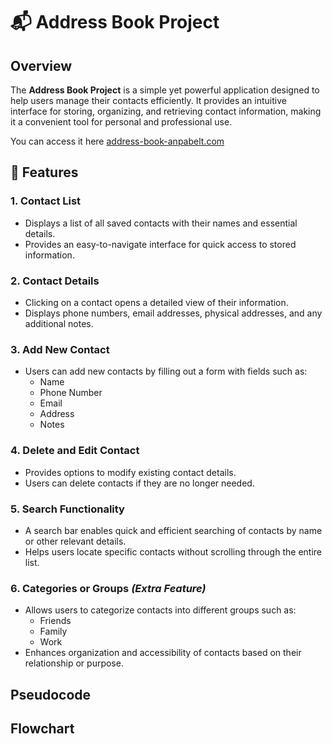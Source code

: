 # 📬 Address Book Project

## Overview

The **Address Book Project** is a simple yet powerful application designed to help users manage their contacts efficiently. It provides an intuitive interface for storing, organizing, and retrieving contact information, making it a convenient tool for personal and professional use.

You can access it here [address-book-anpabelt.com](https://test.com)

## 🤖 Features

### 1. Contact List

- Displays a list of all saved contacts with their names and essential details.
- Provides an easy-to-navigate interface for quick access to stored information.

### 2. Contact Details

- Clicking on a contact opens a detailed view of their information.
- Displays phone numbers, email addresses, physical addresses, and any additional notes.

### 3. Add New Contact

- Users can add new contacts by filling out a form with fields such as:
  - Name
  - Phone Number
  - Email
  - Address
  - Notes

### 4. Delete and Edit Contact

- Provides options to modify existing contact details.
- Users can delete contacts if they are no longer needed.

### 5. Search Functionality

- A search bar enables quick and efficient searching of contacts by name or other relevant details.
- Helps users locate specific contacts without scrolling through the entire list.

### 6. Categories or Groups _(Extra Feature)_

- Allows users to categorize contacts into different groups such as:
  - Friends
  - Family
  - Work
- Enhances organization and accessibility of contacts based on their relationship or purpose.

## Pseudocode

## Flowchart
